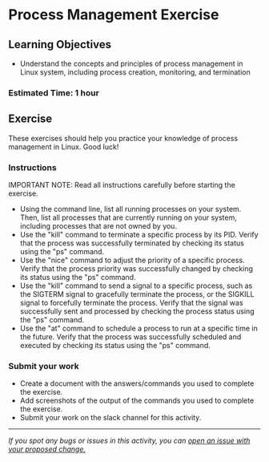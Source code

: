 # Process Management Exercise

## Learning Objectives
- Understand the concepts and principles of process management in Linux system, including process creation, monitoring, and termination

### Estimated Time: 1 hour

## Exercise
These exercises should help you practice your knowledge of process management in Linux. Good luck!

### Instructions
IMPORTANT NOTE: Read all instructions carefully before starting the exercise.

- Using the command line, list all running processes on your system. Then, list all processes that are currently running on your system, including processes that are not owned by you.
- Use the "kill" command to terminate a specific process by its PID. Verify that the process was successfully terminated by checking its status using the "ps" command.
- Use the "nice" command to adjust the priority of a specific process. Verify that the process priority was successfully changed by checking its status using the "ps" command.
- Use the "kill" command to send a signal to a specific process, such as the SIGTERM signal to gracefully terminate the process, or the SIGKILL signal to forcefully terminate the process. Verify that the signal was successfully sent and processed by checking the process status using the "ps" command.
- Use the "at" command to schedule a process to run at a specific time in the future. Verify that the process was successfully scheduled and executed by checking its status using the "ps" command.

### Submit your work
- Create a document with the answers/commands you used to complete the exercise.
- Add screenshots of the output of the commands you used to complete the exercise.
- Submit your work on the slack channel for this activity.

------

_If you spot any bugs or issues in this activity, you can [open an issue with your proposed change.](https://github.com/cloudessencegithub/Acceler8/issues/new)_